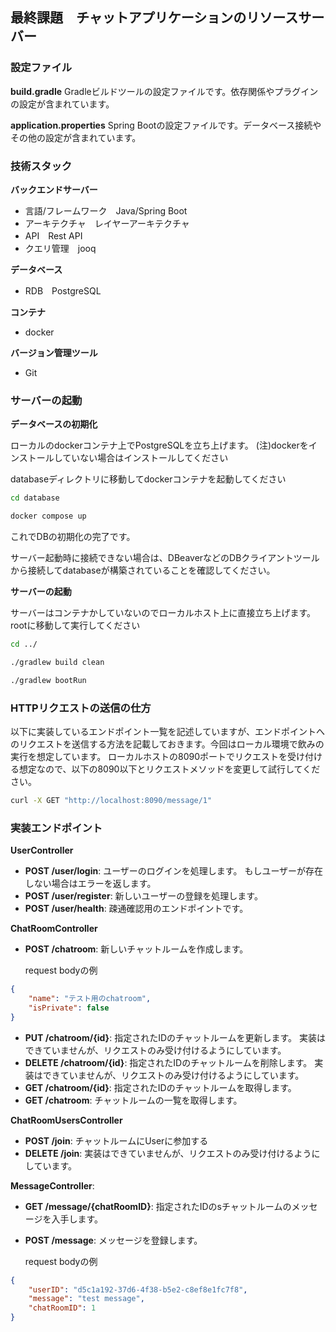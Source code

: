 ## 最終課題　チャットアプリケーションのリソースサーバー

### 設定ファイル
**build.gradle**
Gradleビルドツールの設定ファイルです。依存関係やプラグインの設定が含まれています。

**application.properties**
Spring Bootの設定ファイルです。データベース接続やその他の設定が含まれています。

### 技術スタック

**バックエンドサーバー**
- 言語/フレームワーク　Java/Spring Boot
- アーキテクチャ　レイヤーアーキテクチャ
- API　Rest API
- クエリ管理　jooq

 **データベース**
 - RDB　PostgreSQL

**コンテナ**
- docker

**バージョン管理ツール**
- Git

### サーバーの起動

**データベースの初期化**

ローカルのdockerコンテナ上でPostgreSQLを立ち上げます。
(注)dockerをインストールしていない場合はインストールしてください

databaseディレクトリに移動してdockerコンテナを起動してください
	
```zsh
cd database
```

```zsh
docker compose up
```

これでDBの初期化の完了です。

サーバー起動時に接続できない場合は、DBeaverなどのDBクライアントツールから接続してdatabaseが構築されていることを確認してください。

**サーバーの起動**

サーバーはコンテナかしていないのでローカルホスト上に直接立ち上げます。
rootに移動して実行してください

```zsh
cd ../
```

```zsh
./gradlew build clean  
```

```zsh
./gradlew bootRun
```

### HTTPリクエストの送信の仕方

以下に実装しているエンドポイント一覧を記述していますが、エンドポイントへのリクエストを送信する方法を記載しておきます。今回はローカル環境で飲みの実行を想定しています。
ローカルホストの8090ポートでリクエストを受け付ける想定なので、以下の8090以下とリクエストメソッドを変更して試行してください。

```zsh
curl -X GET "http://localhost:8090/message/1"
```

### 実装エンドポイント

 **UserController**

- **POST /user/login**: ユーザーのログインを処理します。
  もしユーザーが存在しない場合はエラーを返します。
- **POST /user/register**: 新しいユーザーの登録を処理します。
- **POST /user/health**: 疎通確認用のエンドポイントです。

**ChatRoomController**

- **POST /chatroom**: 新しいチャットルームを作成します。
  
  request bodyの例
```json
{
	"name": "テスト用のchatroom",
	"isPrivate": false
}
```

- **PUT /chatroom/{id}**: 指定されたIDのチャットルームを更新します。
  実装はできていませんが、リクエストのみ受け付けるようにしています。
- **DELETE /chatroom/{id}**: 指定されたIDのチャットルームを削除します。
  実装はできていませんが、リクエストのみ受け付けるようにしています。
- **GET /chatroom/{id}**: 指定されたIDのチャットルームを取得します。
- **GET /chatroom**: チャットルームの一覧を取得します。

**ChatRoomUsersController**

- **POST /join**: チャットルームにUserに参加する
- **DELETE /join**: 実装はできていませんが、リクエストのみ受け付けるようにしています。

**MessageController**:

- **GET /message/{chatRoomID}**: 指定されたIDのsチャットルームのメッセージを入手します。
- **POST /message**: メッセージを登録します。

  request bodyの例
```json
{
	"userID": "d5c1a192-37d6-4f38-b5e2-c8ef8e1fc7f8",
	"message": "test message",
	"chatRoomID": 1
}
```

